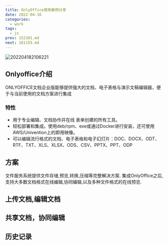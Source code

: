 ```yaml
---
title: OnlyOffice使用案例分享
date: 2022-04-16
categories:
  - work
tags:
  - js
prev: 152101.md
next: 161155.md
---
```


![202204182106221](https://cdn.jsdelivr.net/gh/qbmzc/images/2022/202204182106221.png)

<!-- more -->

## Onlyoffice介绍

ONLYOFFICE文档企业版能够提供强大的文档、电子表格与演示文稿编辑器，便于与当前使用的文档方案进行集成

### 特性

- 用于专业编辑、文档协作并在线 表单创建的所有工具。
- 轻松部署和集成。使用deb/rpm、exe或通过Docker进行安装，还可使用AWS/Univention上的即用映像。
- 可以编辑流行格式的文档、电子表格和电子幻灯片：DOC、DOCX、ODT、RTF、TXT、XLS、XLSX、ODS、CSV、PPTX、PPT、ODP

## 方案

文件服务系统提供文件存储,预览,转换,压缩等完整解决方案.
集成OnlyOffice之后,支持大多数文档格式在线编辑,协同编辑,以及多种文件格式的在线预览.

## 上传文档,编辑文档

## 共享文档，协同编辑

## 历史记录